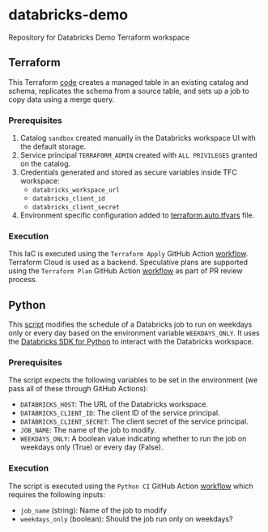 # databricks-demo
Repository for Databricks Demo Terraform workspace

## Terraform
This Terraform [code](./main.tf) creates a managed table in an existing catalog and schema, replicates the schema from a source table, and sets up a job to copy data using a merge query.

### Prerequisites
  1. Catalog `sandbox` created manually in the Databricks workspace UI with the default storage.
  2. Service principal `TERRAFORM_ADMIN` created with `ALL PRIVILEGES` granted on the catalog.
  3. Credentials generated and stored as secure variables inside TFC workspace:
        - `databricks_workspace_url`
        - `databricks_client_id`
        - `databricks_client_secret`
  4. Environment specific configuration added to [terraform.auto.tfvars](./terraform.auto.tfvars) file.

### Execution
This IaC is executed using the `Terraform Apply` GitHub Action [workflow](./.github/workflows/terraform-apply.yml). Terraform Cloud is used as a backend.
Speculative plans are supported using the `Terraform Plan` GitHub Action [workflow](./.github/workflows/terraform-plan.yml) as part of PR review process.

## Python
This [script](./scripts/modify_job.py) modifies the schedule of a Databricks job to run on weekdays only or every day based on the environment variable `WEEKDAYS_ONLY`. It uses the [Databricks SDK for Python](https://docs.databricks.com/aws/en/dev-tools/sdk-python) to interact with the Databricks workspace.

### Prerequisites
The script expects the following variables to be set in the environment (we pass all of these through GitHub Actions):
   - `DATABRICKS_HOST`: The URL of the Databricks workspace.
   - `DATABRICKS_CLIENT_ID`: The client ID of the service principal.
   - `DATABRICKS_CLIENT_SECRET`: The client secret of the service principal.
   - `JOB_NAME`: The name of the job to modify.
   - `WEEKDAYS_ONLY`: A boolean value indicating whether to run the job on weekdays only (True) or every day (False).

### Execution
The script is executed using the `Python CI` GitHub Action [workflow](./.github/workflows/python.yml) which requires the following inputs:
   - `job_name` (string): Name of the job to modify
   - `weekdays_only` (boolean): Should the job run only on weekdays?